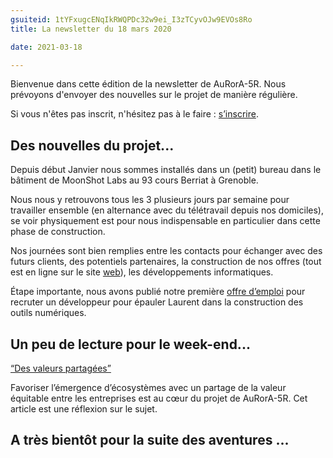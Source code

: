 ```yaml
---
gsuiteid: 1tYFxugcENqIkRWQPDc32w9ei_I3zTCyvOJw9EVOs8Ro
title: La newsletter du 18 mars 2020 

date: 2021-03-18

---
```


Bienvenue dans cette édition de la newsletter de AuRorA-5R. Nous prévoyons d'envoyer des nouvelles sur le projet de manière régulière.

Si vous n'êtes pas inscrit, n'hésitez pas à le faire : [s’inscrire](https://www.google.com/url?q=https://aurora-5r.fr/inscription/&sa=D&source=editors&ust=1618751457494000&usg=AOvVaw0DBimwmQSw_iokrn0EpTUQ).

Des nouvelles du projet...
--------------------------

Depuis début Janvier nous sommes installés dans un (petit) bureau dans le bâtiment de MoonShot Labs au 93 cours Berriat à Grenoble. 

Nous nous y retrouvons tous les 3 plusieurs jours par semaine pour travailler ensemble (en alternance avec du télétravail depuis nos domiciles), se voir physiquement est pour nous indispensable en particulier dans cette phase de construction.

Nos journées sont bien remplies entre les contacts pour échanger avec des futurs clients, des potentiels partenaires, la construction de nos offres (tout est en ligne sur le site [web](https://www.google.com/url?q=https://aurora-5r.fr/index.html&sa=D&source=editors&ust=1618751457495000&usg=AOvVaw3-XD-zetK2Isbf94mG-IE3)), les développements informatiques.

Étape importante, nous avons publié notre première [offre d’emploi](https://www.google.com/url?q=https://aurora-5r.fr/recrutements/OffredemploiDeveloppeurFullstackWebPython/&sa=D&source=editors&ust=1618751457495000&usg=AOvVaw0zysUkClq_7bKj0wFJrq7i) pour recruter un développeur pour épauler Laurent dans la construction des outils numériques.

Un peu de lecture pour le week-end...
-------------------------------------

 [“Des valeurs partagées”](https://www.google.com/url?q=https://aurora-5r.fr/posts/Partagerdelavaleurpourdesvaleurspartagees/&sa=D&source=editors&ust=1618751457496000&usg=AOvVaw3RiTt5SKRhtYi1wcsY_Nt7)

Favoriser l’émergence d’écosystèmes avec un partage de la valeur équitable entre les entreprises est au cœur du projet de AuRorA-5R. Cet article est une réflexion sur le sujet.

A très bientôt pour la suite des aventures ...
----------------------------------------------

